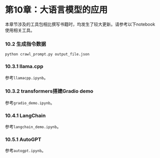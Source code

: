 # 第10章：大语言模型的应用

本章节涉及的工具包相比撰写书籍时，均发生了较大更新。请参考以下notebook使用相关工具。

### 10.2 生成指令数据

```
python crawl_prompt.py output_file.json
```

### 10.3.1 llama.cpp

参考`llamacpp.ipynb`。

### 10.3.2 transformers搭建Gradio demo

参考`gradio_demo.ipynb`。

### 10.4.1 LangChain

参考`langchain_demo.ipynb`。

### 10.5.1 AutoGPT

参考`autogpt.ipynb`。



